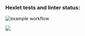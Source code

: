 ### Hexlet tests and linter status:
<!-- [![Actions Status](https://github.com/Aleksandr17552/backend-project-lvl1/workflows/hexlet-check/badge.svg)](https://github.com/Aleksandr17552/backend-project-lvl1/actions) -->

![![example workflow](https://github.com/Aleksandr17552/backend-project-lvl1/actions/workflows/github-actions/badge.svg)](https://github.com/github/docs/actions/workflows/main.yml/badge.svg?branch=feature-1)

<a href="https://codeclimate.com/github/codeclimate/codeclimate/maintainability"><img src="https://api.codeclimate.com/v1/badges/a99a88d28ad37a79dbf6/maintainability" /></a>